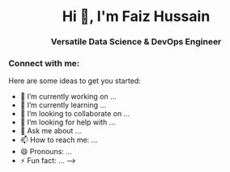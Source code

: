 <h1 align="center">Hi 👋, I'm Faiz Hussain</h1>
<h3 align="center">Versatile Data Science & DevOps Engineer</h3>

<h3 align="left">Connect with me:</h3>
<p align="left">
</p>

Here are some ideas to get you started:

- 🔭 I’m currently working on ...
- 🌱 I’m currently learning ...
- 👯 I’m looking to collaborate on ...
- 🤔 I’m looking for help with ...
- 💬 Ask me about ...
- 📫 How to reach me: ...
- 😄 Pronouns: ...
- ⚡ Fun fact: ...
-->
